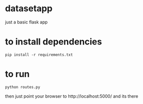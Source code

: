 # datasetapp
just a basic flask app

# to install dependencies
```pip install -r requirements.txt```

# to run
```python routes.py```

then just point your browser to http://localhost:5000/ and its there

